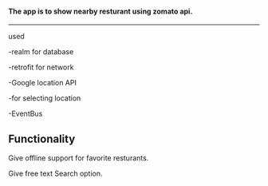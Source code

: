 #### The app is to show nearby resturant using zomato api.


-------
used

-realm for database 

-retrofit for network

-Google location API 

-for selecting location

-EventBus

Functionality
----
Give offline support for favorite resturants.

Give free text Search option.
